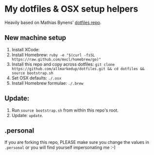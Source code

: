 My dotfiles & OSX setup helpers
===============================

Heavily based on Mathias Bynens' [dotfiles repo](https://github.com/mathiasbynens/dotfiles).

New machine setup
-----------------

1. Install XCode:
2. Install Homebrew: `ruby -e "$(curl -fsSL https://raw.github.com/mxcl/homebrew/go)"`
3. Install this repo and copy across dotfiles: `git clone https://github.com/allmarkedup/dotfiles.git && cd dotfiles && source bootstrap.sh`
4. Set OSX defaults: `./.osx`
5. Install Homebrew formulae: `./.brew`

Update:
-------

1. Run `source bootstrap.sh` from within this repo's root.
2. Update: `update`.

.personal
----------

If you are forking this repo, PLEASE make sure you change the values in `.personal` or you will find yourself impersonating me :-) 

